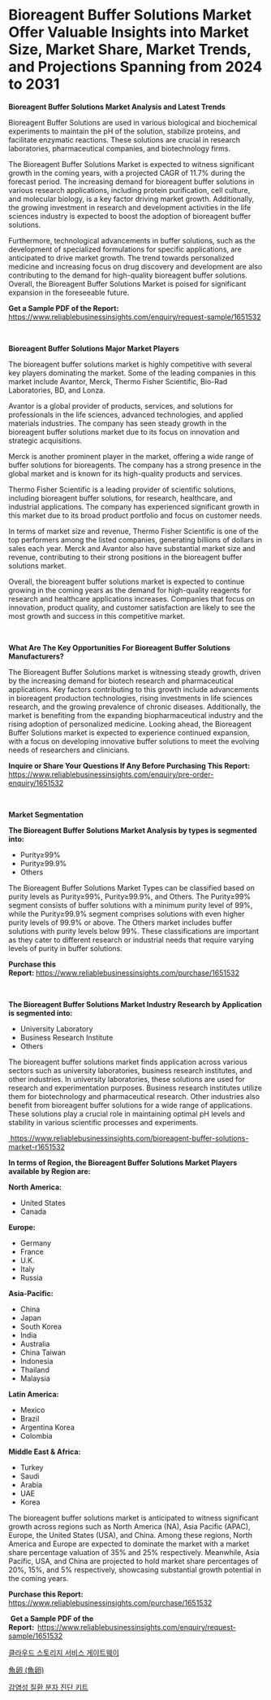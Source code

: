 <p><h1>Bioreagent Buffer Solutions Market Offer Valuable Insights into Market Size, Market Share, Market Trends, and Projections Spanning from 2024 to 2031</h1></p><p><strong>Bioreagent Buffer Solutions Market Analysis and Latest Trends</strong></p>
<p><p>Bioreagent Buffer Solutions are used in various biological and biochemical experiments to maintain the pH of the solution, stabilize proteins, and facilitate enzymatic reactions. These solutions are crucial in research laboratories, pharmaceutical companies, and biotechnology firms.</p><p>The Bioreagent Buffer Solutions Market is expected to witness significant growth in the coming years, with a projected CAGR of 11.7% during the forecast period. The increasing demand for bioreagent buffer solutions in various research applications, including protein purification, cell culture, and molecular biology, is a key factor driving market growth. Additionally, the growing investment in research and development activities in the life sciences industry is expected to boost the adoption of bioreagent buffer solutions.</p><p>Furthermore, technological advancements in buffer solutions, such as the development of specialized formulations for specific applications, are anticipated to drive market growth. The trend towards personalized medicine and increasing focus on drug discovery and development are also contributing to the demand for high-quality bioreagent buffer solutions. Overall, the Bioreagent Buffer Solutions Market is poised for significant expansion in the foreseeable future.</p></p>
<p><strong>Get a Sample PDF of the Report:&nbsp;</strong> <a href="https://www.reliablebusinessinsights.com/enquiry/request-sample/1651532">https://www.reliablebusinessinsights.com/enquiry/request-sample/1651532</a></p>
<p>&nbsp;</p>
<p><strong>Bioreagent Buffer Solutions Major Market Players</strong></p>
<p><p>The bioreagent buffer solutions market is highly competitive with several key players dominating the market. Some of the leading companies in this market include Avantor, Merck, Thermo Fisher Scientific, Bio-Rad Laboratories, BD, and Lonza.</p><p>Avantor is a global provider of products, services, and solutions for professionals in the life sciences, advanced technologies, and applied materials industries. The company has seen steady growth in the bioreagent buffer solutions market due to its focus on innovation and strategic acquisitions.</p><p>Merck is another prominent player in the market, offering a wide range of buffer solutions for bioreagents. The company has a strong presence in the global market and is known for its high-quality products and services.</p><p>Thermo Fisher Scientific is a leading provider of scientific solutions, including bioreagent buffer solutions, for research, healthcare, and industrial applications. The company has experienced significant growth in this market due to its broad product portfolio and focus on customer needs.</p><p>In terms of market size and revenue, Thermo Fisher Scientific is one of the top performers among the listed companies, generating billions of dollars in sales each year. Merck and Avantor also have substantial market size and revenue, contributing to their strong positions in the bioreagent buffer solutions market.</p><p>Overall, the bioreagent buffer solutions market is expected to continue growing in the coming years as the demand for high-quality reagents for research and healthcare applications increases. Companies that focus on innovation, product quality, and customer satisfaction are likely to see the most growth and success in this competitive market.</p></p>
<p>&nbsp;</p>
<p><strong>What Are The Key Opportunities For Bioreagent Buffer Solutions Manufacturers?</strong></p>
<p><p>The Bioreagent Buffer Solutions market is witnessing steady growth, driven by the increasing demand for biotech research and pharmaceutical applications. Key factors contributing to this growth include advancements in bioreagent production technologies, rising investments in life sciences research, and the growing prevalence of chronic diseases. Additionally, the market is benefiting from the expanding biopharmaceutical industry and the rising adoption of personalized medicine. Looking ahead, the Bioreagent Buffer Solutions market is expected to experience continued expansion, with a focus on developing innovative buffer solutions to meet the evolving needs of researchers and clinicians.</p></p>
<p><strong>Inquire or Share Your Questions If Any Before Purchasing This Report:</strong> <a href="https://www.reliablebusinessinsights.com/enquiry/pre-order-enquiry/1651532">https://www.reliablebusinessinsights.com/enquiry/pre-order-enquiry/1651532</a></p>
<p>&nbsp;</p>
<p><strong>Market Segmentation</strong></p>
<p><strong>The Bioreagent Buffer Solutions Market Analysis by types is segmented into:</strong></p>
<p><ul><li>Purity≥99%</li><li>Purity≥99.9%</li><li>Others</li></ul></p>
<p><p>The Bioreagent Buffer Solutions Market Types can be classified based on purity levels as Purity≥99%, Purity≥99.9%, and Others. The Purity≥99% segment consists of buffer solutions with a minimum purity level of 99%, while the Purity≥99.9% segment comprises solutions with even higher purity levels of 99.9% or above. The Others market includes buffer solutions with purity levels below 99%. These classifications are important as they cater to different research or industrial needs that require varying levels of purity in buffer solutions.</p></p>
<p><strong>Purchase this Report:&nbsp;</strong><a href="https://www.reliablebusinessinsights.com/purchase/1651532">https://www.reliablebusinessinsights.com/purchase/1651532</a></p>
<p>&nbsp;</p>
<p><strong>The Bioreagent Buffer Solutions Market Industry Research by Application is segmented into:</strong></p>
<p><ul><li>University Laboratory</li><li>Business Research Institute</li><li>Others</li></ul></p>
<p><p>The bioreagent buffer solutions market finds application across various sectors such as university laboratories, business research institutes, and other industries. In university laboratories, these solutions are used for research and experimentation purposes. Business research institutes utilize them for biotechnology and pharmaceutical research. Other industries also benefit from bioreagent buffer solutions for a wide range of applications. These solutions play a crucial role in maintaining optimal pH levels and stability in various scientific processes and experiments.</p></p>
<p><a href="https://www.reliablebusinessinsights.com/bioreagent-buffer-solutions-market-r1651532">&nbsp;https://www.reliablebusinessinsights.com/bioreagent-buffer-solutions-market-r1651532</a></p>
<p><strong>In terms of Region, the Bioreagent Buffer Solutions Market Players available by Region are:</strong></p>
<p>
    <p> <strong> North America: </strong>
        <ul>
            <li>United States</li>
            <li>Canada</li>
        </ul>
        </p> 
    <p> <strong> Europe: </strong>
        <ul>
            <li>Germany</li>
            <li>France</li>
            <li>U.K.</li>
            <li>Italy</li>
            <li>Russia</li>
        </ul>
        </p> 
    <p> <strong> Asia-Pacific: </strong>
        <ul>
            <li>China</li>
            <li>Japan</li>
            <li>South Korea</li>
            <li>India</li>
            <li>Australia</li>
            <li>China Taiwan</li>
            <li>Indonesia</li>
            <li>Thailand</li>
            <li>Malaysia</li>
        </ul>
        </p> 
    <p> <strong> Latin America: </strong>
        <ul>
            <li>Mexico</li>
            <li>Brazil</li>
            <li>Argentina Korea</li>
            <li>Colombia</li>
        </ul>
        </p> 
    <p> <strong> Middle East & Africa: </strong>
        <ul>
            <li>Turkey</li>
            <li>Saudi</li>
            <li>Arabia</li>
            <li>UAE</li>
            <li>Korea</li>
        </ul>
    </p>
    </p>
<p><p>The bioreagent buffer solutions market is anticipated to witness significant growth across regions such as North America (NA), Asia Pacific (APAC), Europe, the United States (USA), and China. Among these regions, North America and Europe are expected to dominate the market with a market share percentage valuation of 35% and 25% respectively. Meanwhile, Asia Pacific, USA, and China are projected to hold market share percentages of 20%, 15%, and 5% respectively, showcasing substantial growth potential in the coming years.</p></p>
<p><strong>Purchase this Report: </strong><a href="https://www.reliablebusinessinsights.com/purchase/1651532">https://www.reliablebusinessinsights.com/purchase/1651532</a></p>
<p>&nbsp;<strong>Get a Sample PDF of the Report:&nbsp;&nbsp;</strong><a href="https://www.reliablebusinessinsights.com/enquiry/request-sample/1651532">https://www.reliablebusinessinsights.com/enquiry/request-sample/1651532</a></p>
<p><strong></strong></p>
<p><p><a href="https://medium.com/@bud567768/%ED%81%B4%EB%9D%BC%EC%9A%B0%EB%93%9C-%EC%8A%A4%ED%86%A0%EB%A6%AC%EC%A7%80-%EC%84%9C%EB%B9%84%EC%8A%A4-%EA%B2%8C%EC%9D%B4%ED%8A%B8%EC%9B%A8%EC%9D%B4-%EC%8B%9C%EC%9E%A5-%EB%A9%94%ED%8A%B8%EB%A6%AD%EC%8A%A4%EC%9D%98-%ED%95%B4%EB%8F%85-%EC%8B%9C%EC%9E%A5-%EC%A0%90%EC%9C%A0%EC%9C%A8-%ED%8A%B8%EB%A0%8C%EB%93%9C-%EB%B0%8F-%EC%84%B1%EC%9E%A5-%ED%8C%A8%ED%84%B4-326455894ef2">클라우드 스토리지 서비스 게이트웨이</a></p><p><a href="https://medium.com/@vincemarvin1/%E9%AD%9A%E5%8D%B5-%E9%AD%9A%E3%81%AE%E5%8D%B5-%E3%81%AE%E5%B8%82%E5%A0%B4%E8%AA%BF%E6%9F%BB%E3%83%AC%E3%83%9D%E3%83%BC%E3%83%88-%E3%81%9D%E3%81%AE%E6%AD%B4%E5%8F%B2%E3%81%8A%E3%82%88%E3%81%B32024%E5%B9%B4%E3%81%8B%E3%82%892031%E5%B9%B4%E3%81%BE%E3%81%A7%E3%81%AE%E4%BA%88%E6%B8%AC-29eb175d6dd2">魚卵 (魚卵)</a></p><p><a href="https://medium.com/@sybleferry/%EC%A0%84%EC%97%BC%EC%84%B1-%EC%A7%88%EB%B3%91-%EB%B6%84%EC%9E%90-%EC%A7%84%EB%8B%A8-%ED%82%A4%ED%8A%B8-%EC%8B%9C%EC%9E%A5-%EC%8B%9C%EC%9E%A5-cagr-%EC%8B%9C%EC%9E%A5-%EB%8F%99%ED%96%A5-%EB%B0%8F-%EC%84%B1%EC%9E%A5-%EC%A0%84%EB%9E%B5%EC%97%90-%EB%8C%80%ED%95%9C-%ED%86%B5%EC%B0%B0%EB%A0%A5-c4183605ee0d">감염성 질환 분자 진단 키트</a></p></p>